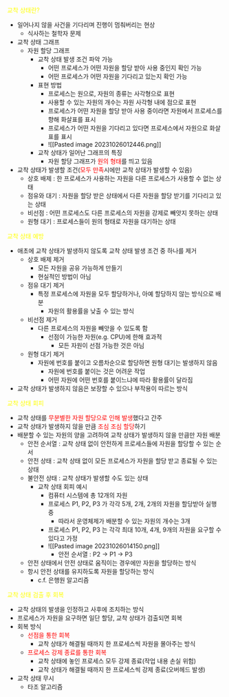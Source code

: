 <span style="color:yellow">교착 상태란?</span>
- 일어나지 않을 사건을 기다리며 진행이 멈춰버리는 현상
	- 식사하는 철학자 문제
- 교착 상태 그래프
	- 자원 할당 그래프
		- 교착 상태 발생 조건 파악 가능
			- 어떤 프로세스가 어떤 자원을 할당 받아 사용 중인지 확인 가능
			- 어떤 프로세스가 어떤 자원을 기다리고 있는지 확인 가능
		- 표현 방법
			- 프로세스는 원으로, 자원의 종류는 사각형으로 표현
			- 사용할 수 있는 자원의 개수는 자원 사각형 내에 점으로 표현
			- 프로세스가 어떤 자원을 할당 받아 사용 중이라면 자원에서 프로세스를 향해 화살표를 표시
			- 프로세스가 어떤 자원을 기다리고 있다면 프로세스에서 자원으로 화살표를 표시
			- ![[Pasted image 20231026012446.png]]
		- 교착 상태가 일어난 그래프의 특징
			- 자원 할당 그래프가 <span style="color:red">원의 형태</span>를 띄고 있음
- 교착 상태가 발생할 조건(<span style="color:red">모두 만족</span>시에만 교착 상태가 발생할 수 있음)
	- 상호 배제 : 한 프로세스가 사용하는 자원을 다른 프로세스가 사용할 수 없는 상태
	- 점유와 대기 : 자원을 할당 받은 상태에서 다른 자원을 할당 받기를 기다리고 있는 상태
	- 비선점 : 어떤 프로세스도 다른 프로세스의 자원을 강제로 빼앗지 못하는 상태
	- 원형 대기 : 프로세스들이 원의 형태로 자원을 대기하는 상태

<span style="color:yellow">교착 상태 예방</span>
- 애초에 교착 상태가 발생하지 않도록 교착 상태 발생 조건 중 하나를 제거
	- 상호 배제 제거
		- 모든 자원을 공유 가능하게 만들기
		- 현실적인 방법이 아님
	- 점유 대기 제거
		- 특정 프로세스에 자원을 모두 할당하거나, 아예 할당하지 않는 방식으로 배분
			- 자원의 활용률을 낮출 수 있는 방식
	- 비선점  제거
		- 다른 프로세스의 자원을 빼앗을 수 있도록 함
			- 선점이 가능한 자원(e.g. CPU)에 한해 효과적
				- 모든 자원이 선점 가능한 것은 아님
	- 원형 대기 제거
		- 자원에 번호를 붙이고 오름차순으로 할당하면 원형 대기는 발생하지 않음
			- 자원에 번호를 붙이는 것은 어려운 작업
			- 어떤 자원에 어떤 번호를 붙이느냐에 따라 활용률이 달라짐
- 교착 상태가 발생하지 않음은 보장할 수 있으나 부작용이 따르는 방식

<span style="color:yellow">교착 상태 회피</span>
- 교착 상태를 <span style="color:red">무분별한 자원 할당으로 인해 발생</span>했다고 간주
- 교착 상태가 발생하지 않을 만큼 <span style="color:red">조심 조심 할당</span>하기
- 배분할 수 있는 자원의 양을 고려하여 교착 상태가 발생하지 않을 만큼만 자원 배분
	- 안전 순서열 : 교착 상태 없이 안전하게 프로세스들에 자원을 할당할 수 있는 순서
	- 안전 상태 : 교착 상태 없이 모든 프로세스가 자원을 할당 받고 종료될 수 있는 상태
	- 불안전 상태 : 교착 상태가 발생할 수도 있는 상태
		- 교착 상태 회피 예시
			- 컴퓨터 시스템에 총 12개의 자원
			- 프로세스 P1, P2, P3 가 각각 5개, 2개, 2개의 자원을 할당받아 실행 중
				- 따라서 운영체제가 배분할 수 있는 자원의 개수는 3개
			- 프로세스 P1, P2, P3 는 각각 최대 10개, 4개, 9개의 자원을 요구할 수 있다고 가정
			- ![[Pasted image 20231026014150.png]]
				- 안전 순서열 : P2 -> P1 -> P3
	- 안전 상태에서 안전 상태로 움직이는 경우에만 자원을 할당하는 방식
	- 항시 안전 상태를 유지하도록 자원을 할당하는 방식
		- c.f. 은행원 알고리즘

<span style="color:yellow">교착 상태 검출 후 회복</span>
- 교착 상태의 발생을 인정하고 사후에 조치하는 방식
- 프로세스가 자원을 요구하면 일단 할당, 교착 상태가 검출되면 회복
- 회복 방식
	- <span style="color:red">선점을 통한 회복 </span>
		- 교착 상태가 해결될 때까지 한 프로세스씩 자원을 몰아주는 방식
	- <span style="color:red">프로세스 강제 종료를 통한 회복</span>
		- 교착 상태에 놓인 프로세스 모두 강제 종료(작업 내용 손실 위험)
		- 교착 상태가 해결될 때까지 한 프로세스씩 강제 종료(오버헤드 발생)
- 교착 상태 무시
	- 타조 알고리즘